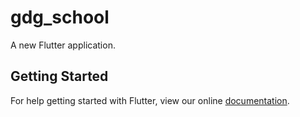 # gdg_school

A new Flutter application.

## Getting Started

For help getting started with Flutter, view our online
[documentation](https://flutter.io/).
